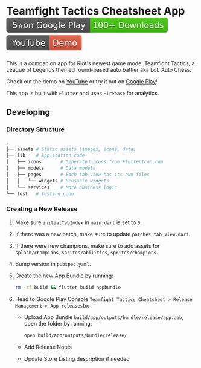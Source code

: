 # Teamfight Tactics Cheatsheet App [![Google Play](badge_googleplay.svg)](https://play.google.com/store/apps/details?id=wu.nick.tft) [![YouTube Demo](badge_youtube.svg)](https://www.youtube.com/watch?v=pDBKZgbR0xk)

This is a companion app for Riot's newest game mode: Teamfight Tactics, a League of Legends themed round-based auto battler aka LoL Auto Chess.

Check out the demo on [YouTube](https://www.youtube.com/watch?v=pDBKZgbR0xk) or try it out on [Google Play](https://play.google.com/store/apps/details?id=wu.nick.tft)!

This app is built with `Flutter` and uses `Firebase` for analytics.

## Developing

### Directory Structure

```sh
.
├── assets # Static assets (images, icons, data)
├── lib    # Application code
│   ├── icons       # Generated icons from FlutterIcon.com
│   ├── models      # Data models
│   ├── pages       # Each tab view has its own files
│   │   └── widgets # Reusable widgets
│   └── services    # More business logic
└── test   # Testing code
```

### Creating a New Release

1. Make sure `initialTabIndex` in `main.dart` is set to `0`.
2. If there was a new patch, make sure to update `patches_tab_view.dart`.
3. If there were new champions, make sure to add assets for `splash/champions`, `sprites/abilities`, `sprites/champions`.
4. Bump version in `pubspec.yaml`.
5. Create the new App Bundle by running:

   ```sh
   rm -rf build && flutter build appbundle
   ```

6. Head to Google Play Console `Teamfight Tactics Cheatsheet > Release Management > App releases`to:
    - Upload App Bundle `build/app/outputs/bundle/release/app.aab`, open the folder by running:

        ```sh
        open build/app/outputs/bundle/release/
        ```

    - Add Release Notes
    - Update Store Listing description if needed
